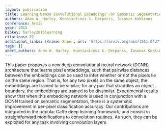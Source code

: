 ```yaml
---
layout: publication
title: Learning Dense Convolutional Embeddings For Semantic Segmentation
authors: Adam W. Harley, Konstantinos G. Derpanis, Iasonas Kokkinos
conference: Arxiv
year: 2015
bibkey: harley2015learning
citations: 22
additional_links: [{name: Paper, url: 'https://arxiv.org/abs/1511.04377'}]
tags: []
short_authors: Adam W. Harley, Konstantinos G. Derpanis, Iasonas Kokkinos
---
```

This paper proposes a new deep convolutional neural network (DCNN)
architecture that learns pixel embeddings, such that pairwise distances between
the embeddings can be used to infer whether or not the pixels lie on the same
region. That is, for any two pixels on the same object, the embeddings are
trained to be similar; for any pair that straddles an object boundary, the
embeddings are trained to be dissimilar. Experimental results show that when
this embedding network is used in conjunction with a DCNN trained on semantic
segmentation, there is a systematic improvement in per-pixel classification
accuracy. Our contributions are integrated in the popular Caffe deep learning
framework, and consist in straightforward modifications to convolution
routines. As such, they can be exploited for any task involving convolution
layers.